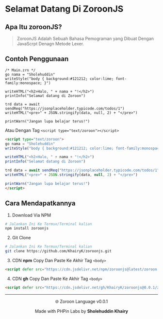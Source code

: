 # Selamat Datang Di ZoroonJS

## Apa Itu zoroonJS?
> ZoroonJS Adalah Sebuah Bahasa Pemograman yang Dibuat Dengan JavaScrpt Denagn Metode Lexer.

## Contoh Penggunaan
```zoroon
/* Main.zrn */
go nama = "Sholehuddin"
writeStyle("body { background:#121212; color:lime; font-family:monospace; }")

writeHTML("<h2>Halo, " + nama + "!</h2>")
printInfo("Selamat datang di Zoroon")

trd data = await sendReq("https://jsonplaceholder.typicode.com/todos/1")
writeHTML("<pre>" + JSON.stringify(data, null, 2) + "</pre>")

printWarn("Jangan lupa belajar terus!")
```

Atau Dengan Tag `<script type="text/zoroon"></script>`
```html
<script type="text/zoroon">
go nama = "Sholehuddin"
writeStyle("body { background:#121212; color:lime; font-family:monospace; }")

writeHTML("<h2>Halo, " + nama + "!</h2>")
printInfo("Selamat datang di Zoroon")

trd data = await sendReq("https://jsonplaceholder.typicode.com/todos/1")
writeHTML("<pre>" + JSON.stringify(data, null, 2) + "</pre>")

printWarn("Jangan lupa belajar terus!")
</script>
```

## Cara Mendapatkannya

1. Download Via NPM
```bash
# Jalankan Ini Ke Termux/Terminal kalian
npm install zoroonjs
```

2. Git Clone
```bash
# Jalankan Ini Ke Termux/Terminal kalian
git clone https://github.com/KhairyK/zoroonjs.git
```

3. CDN **npm**
Copy Dan Paste Ke Akhir Tag `<body>`
```html
<script defer src="https://cdn.jsdelivr.net/npm/zoroonjs@latest/zoroon.core.js"></script>
```

4. CDN **gh**
Copy Dan Paste Ke Akhir Tag `<body>`
```html
<script defer src="https://cdn.jsdelivr.net/gh/KhairyK/zoroonjs@0.0.1/zoroon.core.js"></script>
```


<footer align="center">
  <hr>
  <p>🌐 Zoroon Language v0.0.1</p>
  <p>Made with PHPin Labs by <b>Sholehuddin Khairy</b></p>
</footer>



